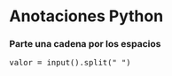 # Anotaciones Python

### Parte una cadena por los espacios
<pre>
valor = input().split(" ")
</pre>

